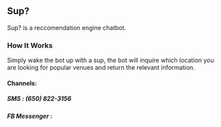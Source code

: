 ## Sup?

Sup? is a reccomendation engine chatbot.

### How It Works

Simply wake the bot up with a sup, the bot will inquire which location you are looking for popular venues and return the relevant information.

#### Channels:

##### SMS : (650) 822-3156
##### FB Messenger : 


